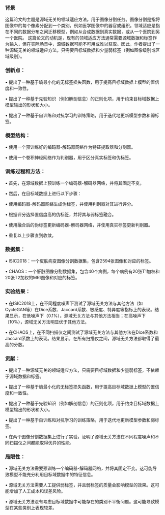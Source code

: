 ### 背景

这篇论文的主题是源域无关的领域适应方法，用于图像分割任务。图像分割是指将图像中的每个像素分配到一个类别，例如医学图像中的器官或组织。领域适应是指在不同的数据分布之间迁移模型，例如从合成数据到真实数据，或从一个医院到另一个医院。 这篇论文的动机是，现有的领域适应方法通常需要源域数据和标签作为输入，但在实际场景中，源域数据可能不可用或难以获取。因此，作者提出了一种源域无关的领域适应方法，只需要目标域数据和少量弱标签（例如图像级别或区域级别）。 

### 创新点： 

•  提出了一种基于熵最小化的无标签损失函数，用于提高目标域数据上模型的置信度和一致性。 

•  提出了一种基于先验知识（例如解剖信息）的正则化项，用于约束目标域数据上模型输出的形状和大小。 

•  提出了一种基于自训练和对抗学习的训练策略，用于迭代地更新模型参数和弱标签。 

### 模型结构： 

•  使用一个预训练好的编码器-解码器网络作为特征提取器和分割器。 

•  使用一个卷积神经网络作为判别器，用于区分真实标签和伪标签。

### 训练过程和方法： 

•  首先，在源域数据上预训练一个编码器-解码器网络，并将其固定不变。 

•  然后，在目标域数据上进行以下步骤： 

•  使用编码器-解码器网络生成伪标签，并使用判别器对其进行评分。 

•  根据评分选择置信度高的伪标签，并将其与弱标签融合。 

•  使用融合后的伪标签更新编码器-解码器网络，并使用真实标签更新判别器。 

•  重复以上步骤直到收敛。 

### 数据集： 

•  ISIC2018：一个皮肤病变图像分割数据集，包含2594张图像和对应的标签。

•  CHAOS：一个肝脏图像分割数据集，包含40个病例，每个病例有20张T1加权和20张T2加权的MRI图像和对应的标签。

### 实验结果： 

•  在ISIC2018上，在不同程度噪声下测试了源域无关方法与其他方法（如CycleGAN等）在Dice系数、Jaccard系数、敏感度、特异度等指标上的表现。结果显示，在低噪声下（0.1%），源域无关方法与其他方法相当；在高噪声下（10%），源域无关方法明显优于其他方法。 

•  在CHAOS上，在不同扫描仪之间测试了源域无关方法与其他方法在Dice系数和Jaccard系数上的表现。结果显示，在所有扫描仪之间，源域无关方法都取得了最高的分数。

### 贡献： 

•  提出了一种源域无关的领域适应方法，只需要目标域数据和少量弱标签，不依赖于源域数据和标签。 

•  提出了一种基于熵最小化的无标签损失函数，用于提高目标域数据上模型的置信度和一致性。 

•  提出了一种基于先验知识（例如解剖信息）的正则化项，用于约束目标域数据上模型输出的形状和大小。 

•  提出了一种基于自训练和对抗学习的训练策略，用于迭代地更新模型参数和弱标签。 

•  在两个图像分割数据集上进行了实验，证明了源域无关方法在不同程度噪声和不同扫描仪之间都能取得优异的性能。 

### 局限性： 

•  源域无关方法需要预训练一个编码器-解码器网络，并将其固定不变。这可能导致模型不能充分利用目标域数据中的特征信息。 

•  源域无关方法需要人工提供弱标签，并且弱标签的质量会影响模型的效果。这可能增加了人工成本和误差风险。 

•  源域无关方法没有考虑目标域数据中可能存在的类别不平衡问题。这可能导致模型在某些类别上表现较差。